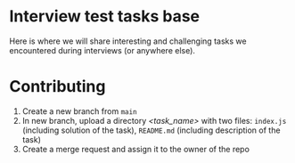 # Interview test tasks base

Here is where we will share interesting and challenging tasks we encountered during interviews (or anywhere else).

# Contributing

1. Create a new branch from `main`
2. In new branch, upload a directory *<task_name>* with two files: `index.js` (including solution of the task), `README.md` (including description of the task)
3. Create a merge request and assign it to the owner of the repo
